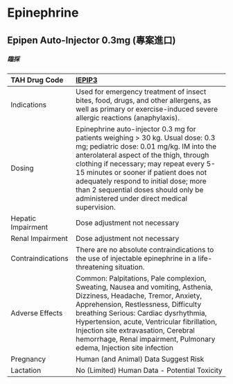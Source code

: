 # Epinephrine

## Epipen Auto-Injector 0.3mg (專案進口)

##### 臨採

| TAH Drug Code      | [IEPIP3](https://www.tahsda.org.tw/drugs/hissearch.php?drug_code=IEPIP3)                                                                                                                                                                                                                                                                                                                 |
|:-------------------|:-----------------------------------------------------------------------------------------------------------------------------------------------------------------------------------------------------------------------------------------------------------------------------------------------------------------------------------------------------------------------------------------|
| Indications        | Used for emergency treatment of insect bites, food, drugs, and other allergens, as well as primary or exercise-induced severe allergic reactions (anaphylaxis).                                                                                                                                                                                                                          |
| Dosing             | Epinephrine auto-injector 0.3 mg for patients weighing > 30 kg. Usual dose: 0.3 mg; pediatric dose: 0.01 mg/kg. IM into the anterolateral aspect of the thigh, through clothing if necessary; may repeat every 5-15 minutes or sooner if patient does not adequately respond to initial dose; more than 2 sequential doses should only be administered under direct medical supervision. |
| Hepatic Impairment | Dose adjustment not necessary                                                                                                                                                                                                                                                                                                                                                            |
| Renal Impairment   | Dose adjustment not necessary                                                                                                                                                                                                                                                                                                                                                            |
| Contraindications  | There are no absolute contraindications to the use of injectable epinephrine in a life-threatening situation.                                                                                                                                                                                                                                                                            |
| Adverse Effects    | Common: Palpitations, Pale complexion, Sweating, Nausea and vomiting, Asthenia, Dizziness, Headache, Tremor, Anxiety, Apprehension, Restlessness, Difficulty breathing Serious: Cardiac dysrhythmia, Hypertension, acute, Ventricular fibrillation, Injection site extravasation, Cerebral hemorrhage, Renal impairment, Pulmonary edema, Injection site infection                       |
| Pregnancy          | Human (and Animal) Data Suggest Risk                                                                                                                                                                                                                                                                                                                                                     |
| Lactation          | No (Limited) Human Data - Potential Toxicity                                                                                                                                                                                                                                                                                                                                             |

